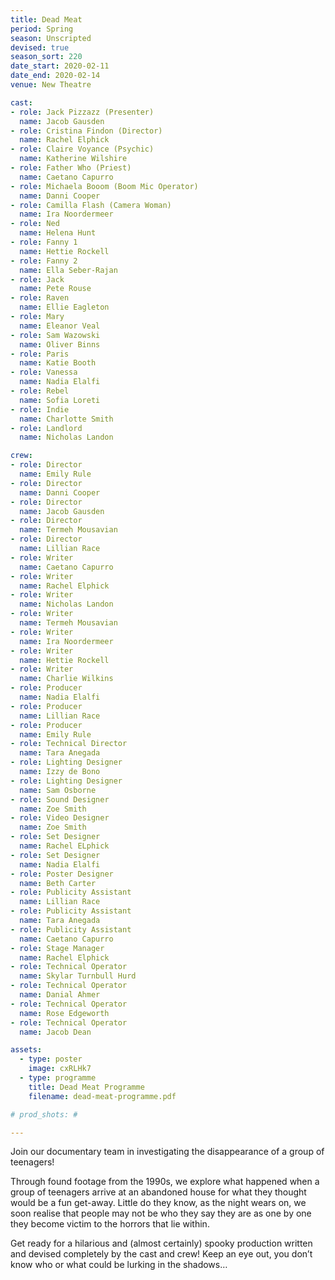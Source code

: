 ```yaml
---
title: Dead Meat
period: Spring
season: Unscripted
devised: true 
season_sort: 220
date_start: 2020-02-11
date_end: 2020-02-14
venue: New Theatre

cast:
- role: Jack Pizzazz (Presenter)
  name: Jacob Gausden
- role: Cristina Findon (Director)
  name: Rachel Elphick
- role: Claire Voyance (Psychic)
  name: Katherine Wilshire
- role: Father Who (Priest)
  name: Caetano Capurro
- role: Michaela Booom (Boom Mic Operator)
  name: Danni Cooper
- role: Camilla Flash (Camera Woman)
  name: Ira Noordermeer
- role: Ned
  name: Helena Hunt
- role: Fanny 1
  name: Hettie Rockell
- role: Fanny 2
  name: Ella Seber-Rajan
- role: Jack
  name: Pete Rouse
- role: Raven
  name: Ellie Eagleton
- role: Mary
  name: Eleanor Veal
- role: Sam Wazowski
  name: Oliver Binns
- role: Paris
  name: Katie Booth
- role: Vanessa
  name: Nadia Elalfi
- role: Rebel
  name: Sofia Loreti
- role: Indie
  name: Charlotte Smith
- role: Landlord
  name: Nicholas Landon

crew:
- role: Director
  name: Emily Rule
- role: Director
  name: Danni Cooper
- role: Director
  name: Jacob Gausden
- role: Director
  name: Termeh Mousavian
- role: Director
  name: Lillian Race
- role: Writer
  name: Caetano Capurro
- role: Writer
  name: Rachel Elphick
- role: Writer
  name: Nicholas Landon
- role: Writer
  name: Termeh Mousavian
- role: Writer
  name: Ira Noordermeer
- role: Writer
  name: Hettie Rockell
- role: Writer
  name: Charlie Wilkins
- role: Producer
  name: Nadia Elalfi
- role: Producer
  name: Lillian Race
- role: Producer
  name: Emily Rule
- role: Technical Director 
  name: Tara Anegada
- role: Lighting Designer 
  name: Izzy de Bono
- role: Lighting Designer 
  name: Sam Osborne
- role: Sound Designer 
  name: Zoe Smith
- role: Video Designer 
  name: Zoe Smith
- role: Set Designer 
  name: Rachel ELphick
- role: Set Designer 
  name: Nadia Elalfi
- role: Poster Designer 
  name: Beth Carter
- role: Publicity Assistant 
  name: Lillian Race
- role: Publicity Assistant 
  name: Tara Anegada
- role: Publicity Assistant 
  name: Caetano Capurro
- role: Stage Manager 
  name: Rachel Elphick
- role: Technical Operator
  name: Skylar Turnbull Hurd
- role: Technical Operator
  name: Danial Ahmer
- role: Technical Operator
  name: Rose Edgeworth
- role: Technical Operator
  name: Jacob Dean

assets:
  - type: poster
    image: cxRLHk7
  - type: programme
    title: Dead Meat Programme
    filename: dead-meat-programme.pdf

# prod_shots: #

---
```


Join our documentary team in investigating the disappearance of a group of teenagers! 

Through found footage from the 1990s, we explore what happened when a group of teenagers arrive at an abandoned house for what they thought would be a fun get-away. Little do they know, as the night wears on, we soon realise that people may not be who they say they are as one by one they become victim to the horrors that lie within.
 
Get ready for a hilarious and (almost certainly) spooky production written and devised completely by the cast and crew! Keep an eye out, you don’t know who or what could be lurking in the shadows…
